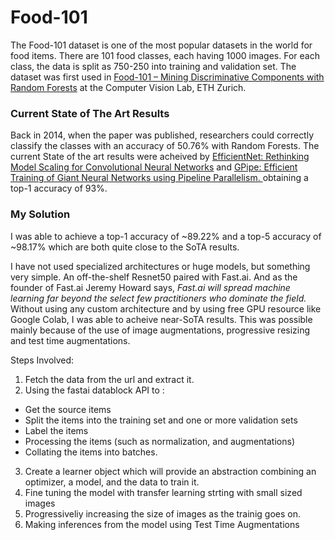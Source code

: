 # Food-101
The Food-101 dataset is one of the most popular datasets in the world for food items. There are 101 food classes, each having 1000 images. For each class, the data is split as 750-250 into training and validation set. The dataset was first used in [Food-101 – Mining Discriminative Components with Random Forests](https://homes.esat.kuleuven.be/~konijn/publications/2014/bossard_eccv14_food-101.pdf) at the Computer Vision Lab, ETH Zurich.

### Current State of The Art Results
Back in 2014, when the paper was published, researchers could correctly classify the classes with an accuracy of 50.76% with Random Forests. The current State of the art results were acheived by [EfficientNet: Rethinking Model Scaling for Convolutional Neural Networks](https://arxiv.org/pdf/1905.11946v3.pdf) and [GPipe: Efficient Training of Giant Neural Networks using Pipeline Parallelism.
](https://arxiv.org/abs/1811.06965) obtaining a top-1 accuracy of 93%.
### My Solution
I was able to achieve a top-1 accuracy of ~89.22% and a top-5 accuracy of ~98.17% which are both quite close to the SoTA results. 

I have not used specialized architectures or huge models, but something very simple. An off-the-shelf Resnet50 paired with Fast.ai. And as the founder of Fast.ai Jeremy Howard says, *Fast.ai will spread machine learning far beyond the select few practitioners who dominate the field.* Without using any custom architecture and by using free GPU resource like Google Colab, I was able to acheive near-SoTA results. This was possible mainly because of the use of image augmentations, progressive resizing and test time augmentations. 

Steps Involved:
1. Fetch the data from the url and extract it. 
2. Using the fastai datablock API to :
- Get the source items
- Split the items into the training set and one or more validation sets
- Label the items
- Processing the items (such as normalization, and augmentations)
- Collating the items into batches.
3. Create a learner object which will provide an abstraction combining an optimizer, a model, and the data to train it.
4. Fine tuning the model with transfer learning strting with small sized images
5. Progressiveliy increasing the size of images as the trainig goes on. 
6. Making inferences from the model using Test Time Augmentations
